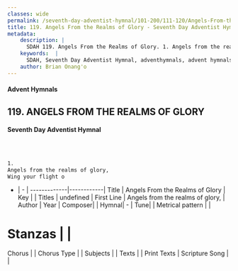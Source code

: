 ```yaml
---
classes: wide
permalink: /seventh-day-adventist-hymnal/101-200/111-120/Angels-From-the-Realms-of-Glory/
title: 119. Angels From the Realms of Glory - Seventh Day Adventist Hymnal
metadata:
    description: |
      SDAH 119. Angels From the Realms of Glory. 1. Angels from the realms of glory, Wing your flight o
    keywords:  |
      SDAH, Seventh Day Adventist Hymnal, adventhymnals, advent hymnals, Angels From the Realms of Glory, Angels from the realms of glory, 
    author: Brian Onang'o
---
```


#### Advent Hymnals
## 119. ANGELS FROM THE REALMS OF GLORY
#### Seventh Day Adventist Hymnal

```txt



1.
Angels from the realms of glory,
Wing your flight o


```

- |   -  |
-------------|------------|
Title | Angels From the Realms of Glory |
Key |  |
Titles | undefined |
First Line | Angels from the realms of glory, |
Author | 
Year | 
Composer|  |
Hymnal|  - |
Tune|  |
Metrical pattern | |
# Stanzas |  |
Chorus |  |
Chorus Type |  |
Subjects |  |
Texts |  |
Print Texts | 
Scripture Song |  |
  
